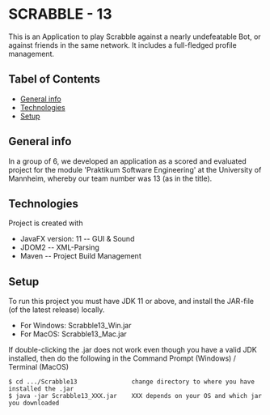 # SCRABBLE - 13

This is an Application to play Scrabble against a nearly undefeatable Bot, or against friends in the same network. It includes a full-fledged profile management.



## Tabel of Contents
* [General info](#general-info)
* [Technologies](#technologies)
* [Setup](#setup)


## General info
In a group of 6, we developed an application as a scored and evaluated project for the module 'Praktikum Software Engineering' at the University of Mannheim, whereby our team number was 13 (as in the title).

## Technologies
Project is created with
* JavaFX version: 11  -- GUI & Sound
* JDOM2               -- XML-Parsing
* Maven               -- Project Build Management

## Setup
To run this project you must have JDK 11 or above, and install the JAR-file (of the latest release) locally.  
* For Windows:  Scrabble13_Win.jar  
* For MacOS:    Scrabble13_Mac.jar  
  
If double-clicking the .jar does not work even though you have a valid JDK installed, then do the following in the Command Prompt (Windows) / Terminal (MacOS)
```
$ cd .../Scrabble13               change directory to where you have installed the .jar
$ java -jar Scrabble13_XXX.jar    XXX depends on your OS and which jar you downloaded
